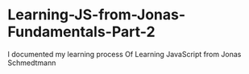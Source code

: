 # Learning-JS-from-Jonas-Fundamentals-Part-2
I documented my learning process Of Learning JavaScript from Jonas Schmedtmann
